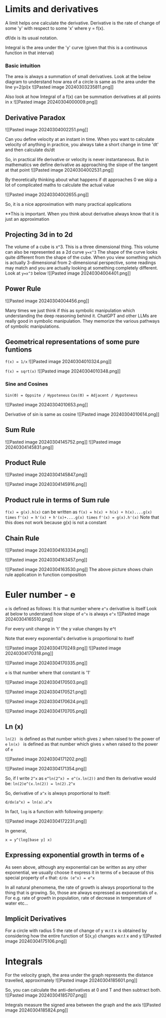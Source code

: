 # Limits and derivatives

A limit helps one calculate the derivative. Derivative is the rate of change of some 'y' with respect to some 'x' where y = f(x). 

df/dx is its usual notation. 

Integral is the area under the 'y' curve (given that this is a continuous function in that interval)

### Basic intuition
The area is always a summation of small derivatives. Look at the below diagram to understand how area of a circle is same as the area under the line y=2(pi)x 
![[Pasted image 20240303235811.png]]

Also look at how Integral of a f(x) can be summation derivatives at all points in x
![[Pasted image 20240304000009.png]]


## Derivative Paradox
![[Pasted image 20240304002251.png]]

Can you define velocity at an instant in time. When you want to calculate velocity of anything in practice, you always take a short change in time 'dt' and then calculate ds/dt

So, in practical life derivative or velocity is never instantaneous. But in mathematics we define derivative as approaching the slope of the tangent at that point
![[Pasted image 20240304002531.png]]

By theoretically thinking about what happens if dt approaches 0 we skip a lot of complicated maths to calculate the actual value

![[Pasted image 20240304002655.png]]

So, it is a nice approximation with many practical applications

**This is important. When you think about derivative always know that it is just an approximation

## Projecting 3d in to 2d
The volume of a cube is x^3. This is a three dimensional thing. This volume can also be represented as a 2d curve `y=x^3` The shape of the curve looks quite different from the shape of the cube. When you view something which is actually 3-dimensional from 2-dimensional perspective, some readings may match and you are actually looking at something completely different. 
Look at `y=x^3` below
![[Pasted image 20240304004401.png]]

## Power Rule
![[Pasted image 20240304004456.png]]

Many times we just think if this as symbolic manipulation which understanding the deep reasoning behind it. ChatGPT and other LLMs are really good in symbolic manipulation. They memorize the various pathways of symbolic manipulations. 

## Geometrical representations of some pure funtions

`f(x) = 1/x`
![[Pasted image 20240304010324.png]]

`f(x) = sqrt(x)`
![[Pasted image 20240304010348.png]]

### Sine and Cosines

`Sin(Θ) = Oppsite / Hypoteneus`
`Cos(Θ) = Adjacent / Hypoteneus`

![[Pasted image 20240304010653.png]]

Derivative of sin is same as cosine
![[Pasted image 20240304010614.png]]

## Sum Rule
![[Pasted image 20240304145752.png]]
![[Pasted image 20240304145831.png]]
## Product Rule

![[Pasted image 20240304145847.png]]

![[Pasted image 20240304145916.png]]

## Product rule in terms of Sum rule

`f(x) = g(x).h(x)` can be written as 
`f(x) = h(x) + h(x) + h(x)....g(x) times`
`f'(x) = h'(x) + h'(x)+....g(x) times`
`f'(x) = g(x).h'(x)`
Note that this does not work because g(x) is not a constant

## Chain Rule
![[Pasted image 20240304163334.png]]

![[Pasted image 20240304163457.png]]

![[Pasted image 20240304163530.png]]
The above picture shows chain rule application in function composition


# Euler number - e

`e` is defined as follows:
It is that number where `e^x` derivative is itself
Look at below to understand how slope of `e^x` is always `e^x` 
![[Pasted image 20240304165510.png]]

For every unit change in 't' the y value changes by e^t

Note that every exponential's derivative is proportional to itself

![[Pasted image 20240304170249.png]]
![[Pasted image 20240304170318.png]]

![[Pasted image 20240304170335.png]]

`e` is that number where that constant is '1'

![[Pasted image 20240304170503.png]]

![[Pasted image 20240304170521.png]]

![[Pasted image 20240304170624.png]]

![[Pasted image 20240304170705.png]]
## Ln (x)
`ln(2) ` is defined as that number which gives `2` when raised to the power of `e` 
`ln(x) ` is defined as that number which gives `x` when raised to the power of `e` 

![[Pasted image 20240304171202.png]]

![[Pasted image 20240304171354.png]]

So, if I write `2^x` as `e^ln(2^x) = e^(x.ln(2))` and then its derivative would be:
`ln(2)e^(x.ln(2)) = ln(2).2^x` 

So, derivative of `a^x` is always proportional to itself:

`d/dx(a^x) = ln(a).a^x` 

In fact, `log` is a function with following property:

![[Pasted image 20240304172231.png]]

In general,

`x = y^(log[base y] x)`

## Expressing exponential growth in terms of `e`

As seen above, although any exponential can be written as any other exponential, we usually choose it express it in terms of `e` because of this special property of `e` that:
`d/dx (e^x) = e^x` 

In all natural phenomena, the rate of growth is always proportional to the thing that is growing. So, those are always expressed as exponentials of `e`. For e.g. rate of growth in population, rate of decrease in temperature of water etc...

## Implicit Derivatives

For a circle with radius 5 the rate of change of y w.r.t x is obtained by considering how the entire function of S(x,y) changes w.r.t x and y
![[Pasted image 20240304175106.png]]


# Integrals

For the velocity graph, the area under the graph represents the distance travelled, approximately
![[Pasted image 20240304185601.png]]

So, you can calculate the anti-derivatives at 0 and T and then subtract both.
![[Pasted image 20240304185707.png]]

Integrals measure the signed area between the graph and the axis
![[Pasted image 20240304185824.png]]